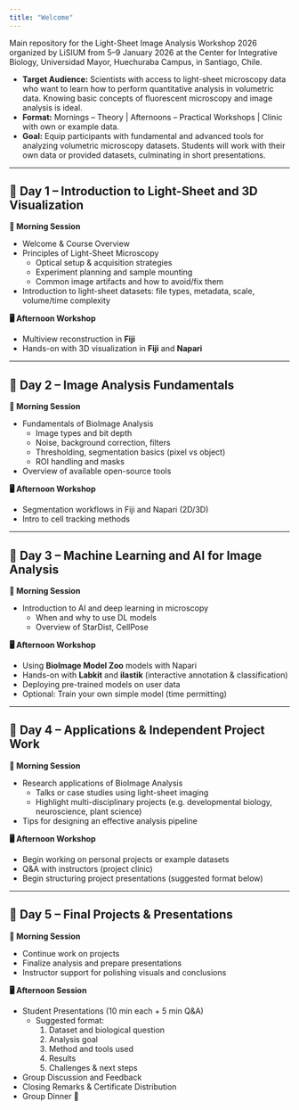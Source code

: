```yaml
---
title: "Welcome"
---
```


Main repository for the Light-Sheet Image Analysis Workshop 2026 organized by LiSIUM from 5–9 January 2026 at the Center for Integrative Biology, Universidad Mayor, Huechuraba Campus, in Santiago, Chile.

- **Target Audience:** Scientists with access to light-sheet microscopy data who want to learn how to perform quantitative analysis in volumetric data. Knowing basic concepts of fluorescent microscopy and image analysis is ideal.
- **Format:** Mornings – Theory | Afternoons – Practical Workshops | Clinic with own or example data.
- **Goal:** Equip participants with fundamental and advanced tools for analyzing volumetric microscopy datasets. Students will work with their own data or provided datasets, culminating in short presentations.

---

## 📅 Day 1 – Introduction to Light-Sheet and 3D Visualization

**🧠 Morning Session**  
- Welcome & Course Overview  
- Principles of Light-Sheet Microscopy  
  - Optical setup & acquisition strategies  
  - Experiment planning and sample mounting  
  - Common image artifacts and how to avoid/fix them  
- Introduction to light-sheet datasets: file types, metadata, scale, volume/time complexity  

**🖥️ Afternoon Workshop**  
- Multiview reconstruction  in **Fiji**  
- Hands-on with 3D visualization in **Fiji** and **Napari**  

---

## 📅 Day 2 – Image Analysis Fundamentals

**🧠 Morning Session**  
- Fundamentals of BioImage Analysis  
  - Image types and bit depth  
  - Noise, background correction, filters  
  - Thresholding, segmentation basics (pixel vs object)  
  - ROI handling and masks  
- Overview of available open-source tools  

**🖥️ Afternoon Workshop**  
- Segmentation workflows in Fiji and Napari (2D/3D)  
- Intro to cell tracking methods  

---

## 📅 Day 3 – Machine Learning and AI for Image Analysis

**🧠 Morning Session**  
- Introduction to AI and deep learning in microscopy  
  - When and why to use DL models  
  - Overview of StarDist, CellPose  

**🖥️ Afternoon Workshop**  
- Using **BioImage Model Zoo** models with Napari  
- Hands-on with **Labkit** and **ilastik** (interactive annotation & classification)  
- Deploying pre-trained models on user data  
- Optional: Train your own simple model (time permitting)

---

## 📅 Day 4 – Applications & Independent Project Work

**🧠 Morning Session**  
- Research applications of BioImage Analysis  
  - Talks or case studies using light-sheet imaging  
  - Highlight multi-disciplinary projects (e.g. developmental biology, neuroscience, plant science)  
- Tips for designing an effective analysis pipeline  

**🖥️ Afternoon Workshop**  
- Begin working on personal projects or example datasets  
- Q&A with instructors (project clinic)  
- Begin structuring project presentations (suggested format below)  

---

## 📅 Day 5 – Final Projects & Presentations

**🧠 Morning Session**  
- Continue work on projects  
- Finalize analysis and prepare presentations  
- Instructor support for polishing visuals and conclusions  

**🖥️ Afternoon Session**  
- Student Presentations (10 min each + 5 min Q&A)  
  - Suggested format:  
    1. Dataset and biological question  
    2. Analysis goal  
    3. Method and tools used  
    4. Results  
    5. Challenges & next steps  
- Group Discussion and Feedback  
- Closing Remarks & Certificate Distribution  
- Group Dinner 🎉  

